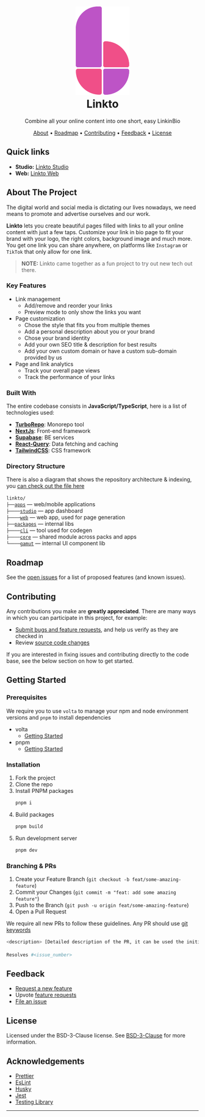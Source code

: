 <h1 align="center">
  <a href="http://www.linkto.study">
    <img src="./apps/studio/src/assets/images/linkto.png" alt="Linkto branding" />
  </a>
  <br />
  Linkto
  <br />
</h1>
<p align="center">Combine all your online content into one short, easy LinkinBio
</p>

<p align="center">
  <a href="#about-the-project">About</a> •
  <a href="#roadmap">Roadmap</a> •
  <a href="#contributing">Contributing</a> •
  <a href="#feedback">Feedback</a> •
  <a href="#license">License</a>
</p>

<!-- Links -->

## Quick links

- **Studio:** [Linkto Studio](https://app.linkto.study)
- **Web:** [Linkto Web](https://linkto.study/)

<!-- ABOUT THE PROJECT -->

## About The Project

The digital world and social media is dictating our lives nowadays, we need means to promote and advertise ourselves and our work.

**Linkto** lets you create beautiful pages filled with links to all your online content with just a few taps. Customize your link in bio page to fit your brand with your logo, the right colors, background image and much more. You get one link you can share anywhere, on platforms like `Instagram` or `TikTok` that only allow for one link.

> **NOTE:** Linkto came together as a fun project to try out new tech out there.

### Key Features

- Link management
  - Add/remove and reorder your links
  - Preview mode to only show the links you want
- Page customization
  - Chose the style that fits you from multiple themes
  - Add a personal description about you or your brand
  - Chose your brand identity
  - Add your own SEO title & description for best results
  - Add your own custom domain or have a custom sub-domain provided by us
- Page and link analytics
  - Track your overall page views
  - Track the performance of your links

### Built With

The entire codebase consists in **JavaScript/TypeScript**, here is a list of technologies used:

- **[TurboRepo](https://turborepo.org/)**: Monorepo tool
- **[NextJs](https://nextjs.org/)**: Front-end framework
- **[Supabase](https://supabase.com/)**: BE services
- **[React-Query](https://react-query.tanstack.com/)**: Data fetching and caching
- **[TailwindCSS](https://tailwindcss.com/)**: CSS framework

### Directory Structure

There is also a diagram that shows the repository architecture & indexing, you [can check out the file here](https://www.figma.com/file/bhRxnWHj0PG4BFBQNVeNIc/Linkto-Repository-Architecture?node-id=0%3A1)

`linkto/`<br>
`├──`[`apps`](./apps) — web/mobile applications<br>
`├────`[`studio`](./apps/studio) — app dashboard<br>
`├────`[`web`](./apps/web) — web app, used for page generation<br>
`├──`[`packages`](./packages) — internal libs<br>
`├────`[`cli`](./packages/cli) — tool used for codegen<br>
`├────`[`core`](./packages/core) — shared module across packs and apps<br>
`└────`[`gamut`](./packages/gamut) — internal UI component lib<br>

<!-- ROADMAP -->

## Roadmap

See the [open issues](https://github.com/zaidmukaddam/linkto/issues) for a list of proposed features (and known issues).

<!-- CONTRIBUTING -->

## Contributing

Any contributions you make are **greatly appreciated**. There are many ways in which you can participate in this project, for example:

- [Submit bugs and feature requests](https://github.com/zaidmukaddam/linkto/issues/new/choose), and help us verify as they are checked in
- Review [source code changes](https://github.com/zaidmukaddam/linkto/pulls)

If you are interested in fixing issues and contributing directly to the code base, see the below section on how to get started.

<!-- GETTING-STARTED -->

## Getting Started

### Prerequisites

We require you to use `volta` to manage your npm and node environment versions and `pnpm` to install dependencies

- volta
  - [Getting Started](https://docs.volta.sh/guide/getting-started)
- pnpm
  - [Getting Started](https://pnpm.io/installation)

### Installation

1. Fork the project
2. Clone the repo
3. Install PNPM packages
   ```sh
   pnpm i
   ```
4. Build packages
   ```sh
   pnpm build
   ```
5. Run development server
   ```sh
   pnpm dev
   ```

### Branching & PRs

1. Create your Feature Branch (`git checkout -b feat/some-amazing-feature`)
2. Commit your Changes (`git commit -m "feat: add some amazing feature"`)
3. Push to the Branch (`git push -u origin feat/some-amazing-feature`)
4. Open a Pull Request

We require all new PRs to follow these guidelines. Any PR should use [git keywords](https://docs.github.com/en/enterprise-server@3.0/github/writing-on-github/working-with-advanced-formatting/using-keywords-in-issues-and-pull-requests)

```sh
<description> [Detailed description of the PR, it can be used the initial issue description]

Resolves #<issue_number>
```

## Feedback

- [Request a new feature](https://github.com/zaidmukaddam/linkto/issues/new?assignees=&labels=feature-request&template=feature_request.md&title=%5BRequest%5D+My+feature+request+title)
- Upvote [feature requests](https://github.com/zaidmukaddam/linkto/labels/feature-request)
- [File an issue](https://github.com/zaidmukaddam/linkto/issues/new/choose)

## License

Licensed under the BSD-3-Clause license. See [BSD-3-Clause](LICENSE) for more information.

<!-- ACKNOWLEDGEMENTS -->

## Acknowledgements

- [Prettier](https://prettier.io/)
- [EsLint](https://eslint.org/)
- [Husky](https://typicode.github.io/husky/)
- [Jest](https://jestjs.io/)
- [Testing Library](https://testing-library.com/)

---
